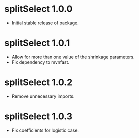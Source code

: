 # splitSelect 1.0.0
* Initial stable release of package.

# splitSelect 1.0.1
* Allow for more than one value of the shrinkage parameters.
* Fix dependency to mvnfast.

# splitSelect 1.0.2
* Remove unnecessary imports.

# splitSelect 1.0.3
* Fix coefficients for logistic case.